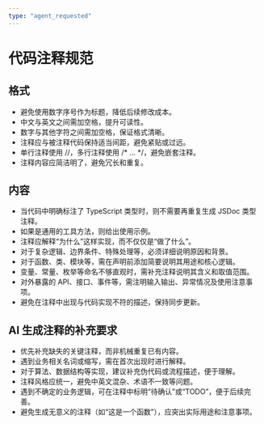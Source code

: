 ```yaml
---
type: "agent_requested"
---
```


# 代码注释规范

## 格式

- 避免使用数字序号作为标题，降低后续修改成本。
- 中文与英文之间需加空格，提升可读性。
- 数字与其他字符之间需加空格，保证格式清晰。
- 注释应与被注释代码保持适当间距，避免紧贴或过远。
- 单行注释使用 //，多行注释使用 /* ... */，避免嵌套注释。
- 注释内容应简洁明了，避免冗长和重复。

## 内容

- 当代码中明确标注了 TypeScript 类型时，则不需要再重复生成 JSDoc 类型注释。
- 如果是通用的工具方法，则给出使用示例。
- 注释应解释“为什么”这样实现，而不仅仅是“做了什么”。
- 对于复杂逻辑、边界条件、特殊处理等，必须详细说明原因和背景。
- 对于函数、类、模块等，需在声明前添加简要说明其用途和核心逻辑。
- 变量、常量、枚举等命名不够直观时，需补充注释说明其含义和取值范围。
- 对外暴露的 API、接口、事件等，需注明输入输出、异常情况及使用注意事项。
- 避免在注释中出现与代码实现不符的描述，保持同步更新。

## AI 生成注释的补充要求

- 优先补充缺失的关键注释，而非机械重复已有内容。
- 遇到业务相关名词或缩写，需在首次出现时进行解释。
- 对于算法、数据结构等实现，建议补充伪代码或流程描述，便于理解。
- 注释风格应统一，避免中英文混杂、术语不一致等问题。
- 遇到不确定的业务逻辑，可在注释中标明“待确认”或“TODO”，便于后续完善。
- 避免生成无意义的注释（如“这是一个函数”），应突出实际用途和注意事项。
